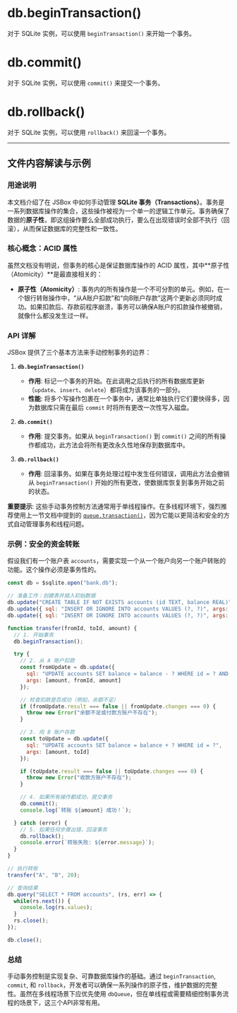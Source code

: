 # db.beginTransaction()

对于 SQLite 实例，可以使用 `beginTransaction()` 来开始一个事务。

# db.commit()

对于 SQLite 实例，可以使用 `commit()` 来提交一个事务。

# db.rollback()

对于 SQLite 实例，可以使用 `rollback()` 来回滚一个事务。

---

## 文件内容解读与示例

### 用途说明

本文档介绍了在 JSBox 中如何手动管理 **SQLite 事务（Transactions）**。事务是一系列数据库操作的集合，这些操作被视为一个单一的逻辑工作单元。事务确保了数据的**原子性**，即这组操作要么全部成功执行，要么在出现错误时全部不执行（回滚），从而保证数据库的完整性和一致性。

### 核心概念：ACID 属性

虽然文档没有明说，但事务的核心是保证数据库操作的 ACID 属性，其中**原子性（Atomicity）**是最直接相关的：

-   **原子性（Atomicity）**: 事务内的所有操作是一个不可分割的单元。例如，在一个银行转账操作中，“从A账户扣款”和“向B账户存款”这两个更新必须同时成功。如果扣款后、存款前程序崩溃，事务可以确保A账户的扣款操作被撤销，就像什么都没发生过一样。

### API 详解

JSBox 提供了三个基本方法来手动控制事务的边界：

1.  **`db.beginTransaction()`**
    -   **作用**: 标记一个事务的开始。在此调用之后执行的所有数据库更新（`update`、`insert`、`delete`）都将成为该事务的一部分。
    -   **性能**: 将多个写操作包裹在一个事务中，通常比单独执行它们要快得多，因为数据库只需在最后 `commit` 时将所有更改一次性写入磁盘。

2.  **`db.commit()`**
    -   **作用**: 提交事务。如果从 `beginTransaction()` 到 `commit()` 之间的所有操作都成功，此方法会将所有更改永久性地保存到数据库中。

3.  **`db.rollback()`**
    -   **作用**: 回滚事务。如果在事务处理过程中发生任何错误，调用此方法会撤销从 `beginTransaction()` 开始的所有更改，使数据库恢复到事务开始之前的状态。

**重要提示**: 这些手动事务控制方法通常用于单线程操作。在多线程环境下，强烈推荐使用上一节文档中提到的 [`queue.transaction()`](sqlite/queue.md?id=transaction)，因为它能以更简洁和安全的方式自动管理事务和线程问题。

### 示例：安全的资金转账

假设我们有一个账户表 `accounts`，需要实现一个从一个账户向另一个账户转账的功能。这个操作必须是事务性的。

```javascript
const db = $sqlite.open("bank.db");

// 准备工作：创建表并插入初始数据
db.update("CREATE TABLE IF NOT EXISTS accounts (id TEXT, balance REAL)");
db.update({ sql: "INSERT OR IGNORE INTO accounts VALUES (?, ?)", args: ["A", 100] });
db.update({ sql: "INSERT OR IGNORE INTO accounts VALUES (?, ?)", args: ["B", 100] });

function transfer(fromId, toId, amount) {
  // 1. 开始事务
  db.beginTransaction();

  try {
    // 2. 从 A 账户扣款
    const fromUpdate = db.update({
      sql: "UPDATE accounts SET balance = balance - ? WHERE id = ? AND balance >= ?",
      args: [amount, fromId, amount]
    });

    // 检查扣款是否成功（例如，余额不足）
    if (fromUpdate.result === false || fromUpdate.changes === 0) {
      throw new Error("余额不足或付款方账户不存在");
    }

    // 3. 向 B 账户存款
    const toUpdate = db.update({
      sql: "UPDATE accounts SET balance = balance + ? WHERE id = ?",
      args: [amount, toId]
    });

    if (toUpdate.result === false || toUpdate.changes === 0) {
      throw new Error("收款方账户不存在");
    }

    // 4. 如果所有操作都成功，提交事务
    db.commit();
    console.log(`转账 ${amount} 成功！`);

  } catch (error) {
    // 5. 如果任何步骤出错，回滚事务
    db.rollback();
    console.error(`转账失败: ${error.message}`);
  }
}

// 执行转账
transfer("A", "B", 20);

// 查询结果
db.query("SELECT * FROM accounts", (rs, err) => {
  while(rs.next()) {
    console.log(rs.values);
  }
  rs.close();
});

db.close();
```

### 总结

手动事务控制是实现复杂、可靠数据库操作的基础。通过 `beginTransaction`, `commit`, 和 `rollback`，开发者可以确保一系列操作的原子性，维护数据的完整性。虽然在多线程场景下应优先使用 `dbQueue`，但在单线程或需要精细控制事务流程的场景下，这三个API非常有用。